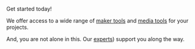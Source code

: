 Get started today!

We offer access to a wide range of [maker tools](maker-tools.md) and [media tools](media-tools.md) for your projects. 

And, you are not alone in this. Our [experts](../team/team.md)) support you along the way.